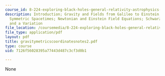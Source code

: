 ```yaml
---
course_id: 8-224-exploring-black-holes-general-relativity-astrophysics-spring-2003
description: Introduction; Gravity and Fields from Galileo to Einstein; Static, Spherically
  Symmetric Spacetimes; Newtonian and Einstein Field Equations; Schwarzschild Metric
  and a Variation
file_location: /coursemedia/8-224-exploring-black-holes-general-relativity-astrophysics-spring-2003/7126f56028395a77443d487c3cf3d0b1_gravitymetricscoordinatesnotes2.pdf
file_type: application/pdf
layout: pdf
title: gravitymetricscoordinatesnotes2.pdf
type: course
uid: 7126f56028395a77443d487c3cf3d0b1

---
```

None